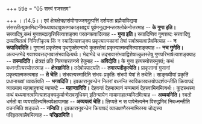+++
title = "05 सत्त्वं रजस्तम"

+++
।।14.5।। एवं क्षेत्रक्षेत्रज्ञसंयोगाज्जगदुत्पत्तिं दर्शयता
ब्रह्मैवाविद्यया संसरतीत्युक्तमिदानीमध्यायादावुक्तमाकाङ्क्षाद्वयं
पूर्वमनूद्यानन्तरश्लोकेनोत्तरमाह -- **के गुणा इति।** सत्त्वादिषु,कथं
गुणशब्दप्रवृत्तिरित्याशङ्क्य परतन्त्रत्वादित्याह -- **गुणा इति।**
रूपादिष्विव गुणशब्दः सत्त्वादिषु द्रव्याश्रितत्वं निमित्तीकृत्य किं न
स्यादित्याशङ्क्य प्रकृत्यात्मकानां तेषां सर्वाश्रयत्वान्नैवमित्याह --
**न रूपादिवदिति।** गुणानां प्रकृतेश्च पृथगुक्तेरन्यत्वे कुतस्तेषां
प्रकृत्यात्मत्वमित्याशङ्क्याह -- **नच गुणेति।** अत्यन्तभेदे
गवाश्ववत्तद्भावासंभवादित्यर्थः। भेदाभेदे च
तद्भावासंभवाद्विशेषात्कुतस्तेषु गुणपरिभाषेत्याशङ्क्याह -- **तस्मादिति।**
क्षेत्रज्ञं प्रति नित्यपारतन्त्र्ये हेतुमाह -- **अविद्येति।** के गुणा
इत्यस्योत्तरमुक्तं; कथं बध्नन्तीत्यस्योत्तरमाह -- **क्षेत्रज्ञमिति।**
तदेवोपपादयति -- **तमास्पदीकृत्येति।** प्राकृतानां गुणानां
प्रकृत्यात्मकत्वमाह -- **ते चेति।** संभवत्यस्मादिति संभवः प्रकृतिः संभवो
येषां ते तथेति। साङ्ख्यीयां प्रकृतिं प्रधानाख्यां व्यावर्तयति --
**भगवदिति।** इवकारानुबन्धेन नितरां बध्नन्ति स्वविकारवत्तयोपदर्शयन्तीति
क्रियापदं व्याख्याय महाबाहुशब्दं व्याचष्टे -- **महान्ताविति।** देहवन्तं
देहमात्मानं मन्यमानं देहस्वामिनमित्यर्थः। कूटस्थस्य कथं
बध्यमानत्वमित्याशङ्क्यकुर्यान्मेरावणुधियम् इतिन्यायेन
मायामाहात्म्यमिदमित्याह -- **अव्ययमिति।** स्वतो धर्मतो वा
व्ययराहित्यमित्यपेक्षायामाह -- **अव्ययत्वं चेति।** लिप्यते न स
पापेनेत्यनेन विरुद्धमिदं निबध्नन्तीति वचनमिति शङ्कते -- **नन्विति।**
इवकारानुबन्धेन क्रियापदं व्याचक्षाणैरस्माभिरस्य चोद्यस्य
परिहृतत्वान्नैवमित्याह -- **परिहृतमिति।**
